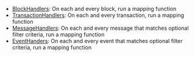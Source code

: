 - [BlockHandlers](../../build/manifest/chain-specific/cosmos.md#mapping-handlers-and-filters): On each and every block, run a mapping function
- [TransactionHandlers](../../build/manifest/chain-specific/cosmos.md#mapping-handlers-and-filters): On each and every transaction, run a mapping function
- [MessageHandlers](../../build/manifest/chain-specific/cosmos.md#mapping-handlers-and-filters): On each and every message that matches optional filter criteria, run a mapping function
- [EventHanders](../../build/manifest/chain-specific/cosmos.md#mapping-handlers-and-filters): On each and every event that matches optional filter criteria, run a mapping function
